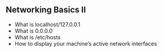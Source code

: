 ## Networking Basics II

- What is localhost/127.0.0.1
- What is 0.0.0.0
- What is /etc/hosts
- How to display your machine’s active network interfaces
